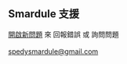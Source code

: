 ## Smardule 支援<br>
[開啟新問題](https://github.com/Smardule/Support/issues) 來 回報錯誤 或 詢問問題<br>
<br>
spedysmardule@gmail.com

